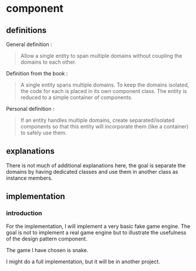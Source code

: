 # component

## definitions

General definition : 

> Allow a single entity to span multiple domains without coupling the domains to each other.

Definition from the book :

> A single entity spans multiple domains. To keep the domains isolated, the code for each is placed
> in its own component class. The entity is reduced to a simple container of components.

Personal definition :  

> If an entity handles multiple domains, create separated/isolated components so that this
> entity will incorporate them (like a container) to safely use them.

## explanations

There is not much of additional explanations here, the goal is separate the domains
by having dedicated classes and use them in another class as instance members.

## implementation

### introduction

For the implementation, I will implement a very basic fake game engine.
The goal is not to implement a real game engine but to illustrate the
usefulness of the design pattern component.

The game I have chosen is snake.

I might do a full implementation, but it will be in another project.

